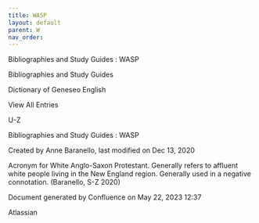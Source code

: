 ```yaml
---
title: WASP
layout: default
parent: W
nav_order:
---
```


Bibliographies and Study Guides : WASP

Bibliographies and Study Guides

Dictionary of Geneseo English

View All Entries

U-Z

Bibliographies and Study Guides : WASP

Created by  Anne Baranello, last modified on Dec 13, 2020

Acronym for White Anglo-Saxon Protestant. Generally refers to affluent white people living in the New England region. Generally used in a negative connotation. (Baranello, S-Z 2020)

Document generated by Confluence on May 22, 2023 12:37

Atlassian
